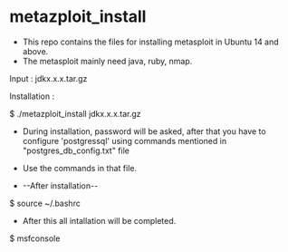 # metazploit_install
- This repo contains the files for installing metasploit in Ubuntu 14 and above.
- The metasploit mainly need java, ruby, nmap. 

Input : jdkx.x.x.tar.gz

Installation : 

$ ./metazploit_install jdkx.x.x.tar.gz

- During installation, password will be asked, after that you have to configure 'postgressql' using commands mentioned in "postgres_db_config.txt" file
- Use the commands in that file.

- --After installation--

$ source ~/.bashrc

- After this all intallation will be completed.

$ msfconsole
